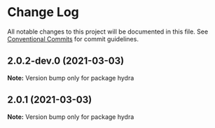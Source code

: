 # Change Log

All notable changes to this project will be documented in this file.
See [Conventional Commits](https://conventionalcommits.org) for commit guidelines.

## 2.0.2-dev.0 (2021-03-03)

**Note:** Version bump only for package hydra





## 2.0.1 (2021-03-03)

**Note:** Version bump only for package hydra
